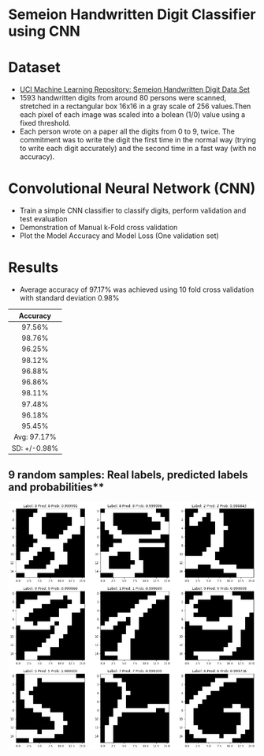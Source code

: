 # Semeion Handwritten Digit Classifier using CNN

# Dataset

- [UCI Machine Learning Repository: Semeion Handwritten Digit Data Set](https://archive.ics.uci.edu/ml/datasets/semeion+handwritten+digit)
- 1593 handwritten digits from around 80 persons were scanned, stretched in a rectangular box 16x16 in a gray scale of 256 values.Then each pixel of each image was scaled into a bolean (1/0) value using a fixed threshold. 
- Each person wrote on a paper all the digits from 0 to 9, twice. The commitment was to write the digit the first time in the normal way (trying to write each digit accurately) and the second time in a fast way (with no accuracy). 

# Convolutional Neural Network (CNN)

- Train a simple CNN classifier to classify digits, perform validation and test evaluation
- Demonstration of Manual k-Fold cross validation
- Plot the Model Accuracy and Model Loss (One validation set)

# Results

- Average accuracy of 97.17% was achieved using 10 fold cross validation with standard deviation 0.98%


|**Accuracy**|
|:---:|
|97.56%|
|98.76%|
|96.25%|
|98.12%|
|96.88%|
|96.86%|
|98.11%|
|97.48%|
|96.18%|
|95.45%|
|Avg: 97.17%|
|SD: +/-0.98%|

## 9 random samples: Real labels, predicted labels and probabilities**

![Plot1](Plot1.png)

